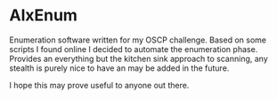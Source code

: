# AlxEnum
Enumeration software written for my OSCP challenge. Based on some scripts I found online I decided to automate the enumeration phase. Provides an everything but the kitchen sink approach to scanning, any stealth is purely nice to have an may be added in the future.

I hope this may prove useful to anyone out there.
